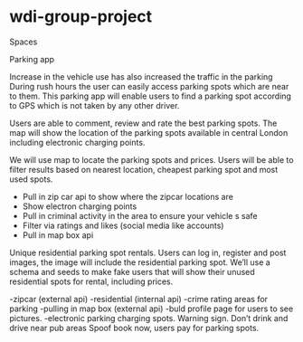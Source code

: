 # wdi-group-project

Spaces

Parking app

Increase in the vehicle use has also increased the traffic in the parking During rush hours the user can easily access parking spots which are near to them. This parking app will enable users to find a parking spot according to GPS which is not taken by any other driver.

Users are able to comment, review and rate the best parking spots. The map will show the location of the parking spots available in central London including electronic charging points.

We will use map to locate the parking spots and prices. Users will be able to filter results based on nearest location, cheapest parking spot and most used spots.

- Pull in zip car api to show where the zipcar locations are
- Show electron charging points
- Pull in criminal activity in the area to ensure your vehicle s safe
- Filter via ratings and likes (social media like accounts)
- Pull in map box api

Unique residential parking spot rentals. Users can log in, register and post images, the image will include the residential parking spot. We’ll use a schema and seeds to make fake users that will show their unused residential spots for rental, including prices. 

-zipcar (external api)
-residential (internal api)
-crime rating areas for parking
-pulling in map box (external api)
-buld profile page for users to see pictures.
-electronic parking charging spots.
Warning sign. Don’t drink and drive near pub areas
Spoof book now, users pay for parking spots.
